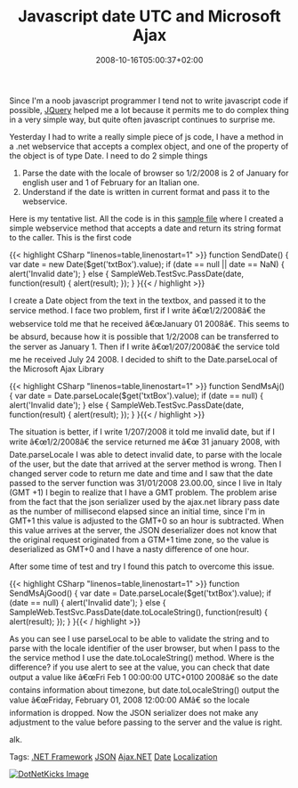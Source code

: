 ﻿---
title: "Javascript date UTC and Microsoft Ajax"
description: ""
date: 2008-10-16T05:00:37+02:00
draft: false
tags: [ASPNET]
categories: [ASPNET]
---
Since I'm a noob javascript programmer I tend not to write javascript code if possible, [JQuery](http://jquery.com/) helped me a lot because it permits me to do complex thing in a very simple way, but quite often javascript continues to surprise me.

Yesterday I had to write a really simple piece of js code, I have a method in a .net webservice that accepts a complex object, and one of the property of the object is of type Date. I need to do 2 simple things

1. Parse the date with the locale of browser so 1/2/2008 is 2 of January for english user and 1 of February for an Italian one.
2. Understand if the date is written in current format and pass it to the webservice.

Here is my tentative list. All the code is in this [sample file](https://www.codewrecks.com/blog/wp-content/uploads/2008/10/sampleweb.zip) where I created a simple webservice method that accepts a date and return its string format to the caller. This is the first code

{{< highlight CSharp "linenos=table,linenostart=1" >}}
function SendDate() {
    var date = new Date($get('txtBox').value);
    if (date == null || date == NaN) {
        alert('Invalid date');
    } else {
        SampleWeb.TestSvc.PassDate(date, function(result) { alert(result); });
    }
}{{< / highlight >}}

<!-- Code inserted with Steve Dunn's Windows Live Writer Code Formatter Plugin.  http://dunnhq.com -->

I create a Date object from the text in the textbox, and passed it to the service method. I face two problem, first if I write â€œ1/2/2008â€ the webservice told me that he received â€œJanuary 01 2008â€. This seems to be absurd, because how it is possible that 1/2/2008 can be transferred to the server as January 1. Then if I write â€œ1/207/2008â€ the service told me he received July 24 2008. I decided to shift to the Date.parseLocal of the Microsoft Ajax Library

{{< highlight CSharp "linenos=table,linenostart=1" >}}
function SendMsAj() {
    var date = Date.parseLocale($get('txtBox').value);
    if (date == null) {
        alert('Invalid date');
    } else {
        SampleWeb.TestSvc.PassDate(date, function(result) { alert(result); });
    }
}{{< / highlight >}}

<!-- Code inserted with Steve Dunn's Windows Live Writer Code Formatter Plugin.  http://dunnhq.com -->

The situation is better, if I write 1/207/2008 it told me invalid date, but if I write â€œ1/2/2008â€ the service returned me â€œ 31 january 2008, with Date.parseLocale I was able to detect invalid date, to parse with the locale of the user, but the date that arrived at the server method is wrong. Then I changed server code to return me date and time and I saw that the date passed to the server function was 31/01/2008 23.00.00, since I live in Italy (GMT +1) I begin to realize that I have a GMT problem. The problem arise from the fact that the json serializer used by the ajax.net library pass date as the number of millisecond elapsed since an initial time, since I'm in GMT+1 this value is adjusted to the GMT+0 so an hour is subtracted. When this value arrives at the server, the JSON deserializer does not know that the original request originated from a GTM+1 time zone, so the value is deserialized as GMT+0 and I have a nasty difference of one hour.

After some time of test and try I found this patch to overcome this issue.

{{< highlight CSharp "linenos=table,linenostart=1" >}}
function SendMsAjGood() {
    var date = Date.parseLocale($get('txtBox').value);
    if (date == null) {
        alert('Invalid date');
    } else {
        SampleWeb.TestSvc.PassDate(date.toLocaleString(), function(result) { alert(result); });
    }
}{{< / highlight >}}

<!-- Code inserted with Steve Dunn's Windows Live Writer Code Formatter Plugin.  http://dunnhq.com -->

As you can see I use parseLocal to be able to validate the string and to parse with the locale identifier of the user browser, but when I pass to the the service method I use the date.toLocaleString() method. Where is the difference? if you use alert to see at the value, you can check that date output a value like â€œFri Feb 1 00:00:00 UTC+0100 2008â€ so the date contains information about timezone, but date.toLocaleString() output the value â€œFriday, February 01, 2008 12:00:00 AMâ€ so the locale information is dropped. Now the JSON serializer does not make any adjustment to the value before passing to the server and the value is right.

alk.

Tags: [.NET Framework](http://technorati.com/tag/.NET%20Framework) [JSON](http://technorati.com/tag/JSON) [Ajax.NET](http://technorati.com/tag/Ajax.NET) [Date](http://technorati.com/tag/Date) [Localization](http://technorati.com/tag/Localization)

<script type="text/javascript">var dzone_url = 'http://www.codewrecks.com/blog/?p=461';</script><script type="text/javascript">var dzone_title = 'Javascript date UTC and Microsoft Ajax';</script><script type="text/javascript">var dzone_blurb = 'Javascript date UTC and Microsoft Ajax';</script><script type="text/javascript">var dzone_style = '2';</script><script language="javascript" src="http://widgets.dzone.com/widgets/zoneit.js"></script> 

[![DotNetKicks Image](http://www.dotnetkicks.com/Services/Images/KickItImageGenerator.ashx?url=http://www.codewrecks.com/blog/?p=461&amp;bgcolor=0080C0&amp;fgcolor=FFFFFF&amp;border=000000&amp;cbgcolor=D4E1ED&amp;cfgcolor=000000)](http://www.dotnetkicks.com/kick/?url=http://www.codewrecks.com/blog/?p=461)

